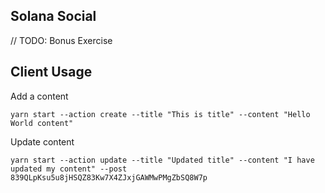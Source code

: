Solana Social
---

// TODO: Bonus Exercise

## Client Usage

Add a content

```
yarn start --action create --title "This is title" --content "Hello World content"
```

Update content

```
yarn start --action update --title "Updated title" --content "I have updated my content" --post 839QLpKsu5u8jHSQZ83Kw7X4ZJxjGAWMwPMgZbSQ8W7p
```
